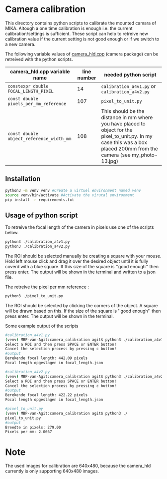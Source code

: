 # Camera calibration

This directory contains python scripts to calibrate the mounted camara of MIKA.
Altough a one time calibration is enough i.e. the current calibration/settings is sufficient. These script can help to retreive new calibration value if the current setting is not good enough or if we switch to a new camera.

The following variable values of [camera_hld.cpp](../../ros2_ws/src/camera_hld/src/camera_hld.cpp) (camera package) can be retreived with the python scripts.

| camera_hld.cpp variable name| line number | needed python script|
|-----------------------------|-------------|---------------------|
|``constexpr double FOCAL_LENGTH_PIXEL``| 14 | ``calibration_a4v1.py`` or ``calibration_a4v2.py``|
|``const double pixels_per_mm_reference``| 107 | ``pixel_to_unit.py``|
|``const double object_reference_width_mm``| 108 | This should be the distance in mm where you have placed to object for the pixel_to_unit.py. In my case this was a box placed 200mm from the camera (see my_photo-13.jpg) |


 ## Installation 

 ```bash
python3 -m venv venv #Create a virtuel environment named venv
source venv/bin/activate #Activate the virutal environment
pip install -r requirements.txt
 ```

## Usage of python script

To retreive the focal length of the camera in pixels use one of the scripts below.
 ```bash
python3 ./calibration_a4v1.py
python3 ./calibration_a4v2.py
 ```
The ROI should be selected manually be creating a square with your mouse. Hold left mouse click and drag it over the desired object until it is fully coverd with a blue square. If this size of the square is ''good enough'' then press enter. The output will be shown in the terminal and written to a json file.

The retreive the pixel per mm reference :
 ```bash
python3 ./pixel_to_unit.py
 ```
 The ROI should be selected by clicking the corners of the object. A square will be drawn based on this. If the size of the square is ''good enough'' then press enter. The output will be shown in the terminal.


Some example output of the scripts
```bash
#calibration_a4v1.py
(venv) MBP-van-Agit:camera_calibration agit$ python3 ./calibration_a4v1.py 
Select a ROI and then press SPACE or ENTER button!
Cancel the selection process by pressing c button!
#output
Berekende focal length: 442.09 pixels
Focal length opgeslagen in focal_length.json
```

```bash
#calibration_a4v2.py
(venv) MBP-van-Agit:camera_calibration agit$ python3 ./calibration_a4v2.py 
Select a ROI and then press SPACE or ENTER button!
Cancel the selection process by pressing c button!
#output
Berekende focal length: 422.22 pixels
Focal length opgeslagen in focal_length.json
```

```bash
#pixel_to_unit.py
(venv) MBP-van-Agit:camera_calibration agit$ python3 ./
pixel_to_unit.py 
#output
Breedte in pixels: 279.00
Pixels per mm: 2.0667
```


# Note
The used images for calibration are 640x480, because the camera_hld currently is only supporting 640x480 images.